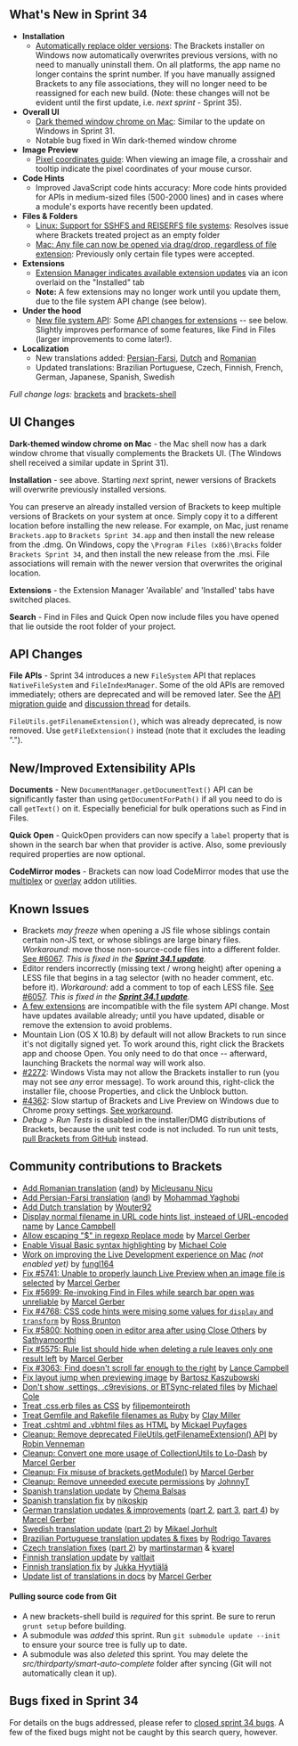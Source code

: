 What's New in Sprint 34
-----------------------
* **Installation**
    * [Automatically replace older versions](https://trello.com/c/xxabXFIG/1017-2-brackets-update-in-place-via-installer): The Brackets installer on Windows now automatically overwrites previous versions, with no need to manually uninstall them. On all platforms, the app name no longer contains the sprint number. If you have manually assigned Brackets to any file associations, they will no longer need to be reassigned for each new build. (Note: these changes will not be evident until the first update, i.e. _next sprint_ - Sprint 35).
* **Overall UI**
    * [Dark themed window chrome on Mac](https://trello.com/c/oyGfEvrK/900-3-into-darkness-shell-osx): Similar to the update on Windows in Sprint 31.
    * Notable bug fixed in Win dark-themed window chrome
* **Image Preview**
    * [Pixel coordinates guide](https://github.com/adobe/brackets/pull/5944): When viewing an image file, a crosshair and tooltip indicate the pixel coordinates of your mouse cursor.
* **Code Hints**
    * Improved JavaScript code hints accuracy: More code hints provided for APIs in medium-sized files (500-2000 lines) and in cases where a module's exports have recently been updated.
* **Files & Folders**
    * [Linux: Support for SSHFS and REISERFS file systems](https://github.com/adobe/brackets-shell/pull/369): Resolves issue where Brackets treated project as an empty folder
    * [Mac: Any file can now be opened via drag/drop, regardless of file extension](https://github.com/adobe/brackets-shell/pull/367): Previously only certain file types were accepted.
* **Extensions**
    * [Extension Manager indicates available extension updates](https://github.com/adobe/brackets/pull/5838) via an icon overlaid on the "Installed" tab
    * **Note:** A few extensions may no longer work until you update them, due to the file system API change (see below).
* **Under the hood**
    * [New file system API](https://trello.com/c/PO7CIgqf/1050-1-merge-new-file-system): Some [API changes for extensions](https://github.com/adobe/brackets/wiki/File-System-API-Migration) -- see below. Slightly improves performance of some features, like Find in Files (larger improvements to come later!).
* **Localization**
    * New translations added: [Persian-Farsi](https://github.com/adobe/brackets/pull/5164), [Dutch](https://github.com/adobe/brackets/pull/5372) and [Romanian](https://github.com/adobe/brackets/pull/5836)
    * Updated translations: Brazilian Portuguese, Czech, Finnish, French, German, Japanese, Spanish, Swedish


_Full change logs:_ [brackets](https://github.com/adobe/brackets/compare/sprint-33...sprint-34#commits_bucket) and [brackets-shell](https://github.com/adobe/brackets-shell/compare/sprint-33...sprint-34#commits_bucket)


UI Changes
----------
**Dark-themed window chrome on Mac** - the Mac shell now has a dark window chrome that visually complements the Brackets UI. (The Windows shell received a similar update in Sprint 31).

**Installation** - see above. Starting _next_ sprint, newer versions of Brackets will overwrite previously installed versions.

You can preserve an already installed version of Brackets to keep multiple versions of Brackets on your system at once. Simply copy it to a different location before installing the new release.  For example, on Mac, just rename `Brackets.app` to `Brackets Sprint 34.app` and then install the new release from the .dmg.  On Windows, copy the `\Program Files (x86)\Bracks` folder `Brackets Sprint 34`, and then install the new release from the .msi.  File associations will remain with the newer version that overwrites the original location.

**Extensions** - the Extension Manager 'Available' and 'Installed' tabs have switched places.

**Search** - Find in Files and Quick Open now include files you have opened that lie outside the root folder of your project.


API Changes
-----------
**File APIs** - Sprint 34 introduces a new `FileSystem` API that replaces `NativeFileSystem` and `FileIndexManager`. Some of the old APIs are removed immediately; others are deprecated and will be removed later. See the [API migration guide](https://github.com/adobe/brackets/wiki/File-System-API-Migration) and [discussion thread](https://groups.google.com/forum/#!topic/brackets-dev/95PyDKfMO0M) for details.

`FileUtils.getFilenameExtension()`, which was already deprecated, is now removed. Use `getFileExtension()` instead (note that it excludes the leading ".").


New/Improved Extensibility APIs
-------------------------------
**Documents** - New `DocumentManager.getDocumentText()` API can be significantly faster than using `getDocumentForPath()` if all you need to do is call `getText()` on it. Especially beneficial for bulk operations such as Find in Files.

**Quick Open** - QuickOpen providers can now specify a `label` property that is shown in the search bar when that provider is active. Also, some previously required properties are now optional.

**CodeMirror modes** - Brackets can now load CodeMirror modes that use the [multiplex](http://codemirror.net/doc/manual.html#addon_multiplex) or [overlay](http://codemirror.net/doc/manual.html#addon_overlay) addon utilities.


Known Issues
------------
* Brackets _may freeze_ when opening a JS file whose siblings contain certain non-JS text, or whose siblings are large binary files. _Workaround:_ move those non-source-code files into a different folder. [See #6067](https://github.com/adobe/brackets/issues/6067). _This is fixed in the **[Sprint 34.1 update](https://github.com/adobe/brackets/wiki/Release-Notes:-Sprint-34.1)**._
* Editor renders incorrectly (missing text / wrong height) after opening a LESS file that begins in a tag selector (with no header comment, etc. before it). _Workaround:_ add a comment to top of each LESS file. [See #6057](https://github.com/adobe/brackets/issues/6057). _This is fixed in the **[Sprint 34.1 update](https://github.com/adobe/brackets/wiki/Release-Notes:-Sprint-34.1)**._
* [A few extensions](https://github.com/adobe/brackets/wiki/File-System-API-Migration#extensions-that-will-break) are incompatible with the file system API change. Most have updates available already; until you have updated, disable or remove the extension to avoid problems.
* Mountain Lion (OS X 10.8) by default will not allow Brackets to run since it's not digitally signed yet. To work around this, right click the Brackets app and choose Open. You only need to do that once -- afterward, launching Brackets the normal way will work also.
* [#2272](https://github.com/adobe/brackets/issues/2272): Windows Vista may not allow the Brackets installer to run (you may not see _any_ error message). To work around this, right-click the installer file, choose Properties, and click the Unblock button.
* [#4362](https://github.com/adobe/brackets/issues/4362): Slow startup of Brackets and Live Preview on Windows due to Chrome proxy settings. [See workaround](https://support.google.com/chrome/answer/106010?hl=en).
* _Debug > Run Tests_ is disabled in the installer/DMG distributions of Brackets, because the unit test code is not included. To run unit tests, [pull Brackets from GitHub](https://github.com/adobe/brackets/wiki/How-to-Hack-on-Brackets#wiki-getcode) instead.


Community contributions to Brackets
-----------------------------------
* [Add Romanian translation](https://github.com/adobe/brackets/pull/5836) ([and](https://github.com/adobe/brackets/pull/5980)) by [Micleusanu Nicu](https://github.com/micnic)
* [Add Persian-Farsi translation](https://github.com/adobe/brackets/pull/5164) ([and](https://github.com/adobe/brackets/pull/5827)) by [Mohammad Yaghobi](https://github.com/mohammadyaghobi)
* [Add Dutch translation](https://github.com/adobe/brackets/pull/5372) by [Wouter92](https://github.com/Wouter92)
* [Display normal filename in URL code hints list, insteaed of URL-encoded name](https://github.com/adobe/brackets/pull/5854) by [Lance Campbell](https://github.com/lkcampbell)
* [Allow escaping "$" in regexp Replace mode](https://github.com/adobe/brackets/pull/5840) by [Marcel Gerber](https://github.com/SAPlayer)
* [Enable Visual Basic syntax highlighting](https://github.com/adobe/brackets/pull/5638) by [Michael Cole](https://github.com/micole)
* [Work on improving the Live Development experience on Mac](https://github.com/adobe/brackets-shell/pull/371) _(not enabled yet)_ by [fungl164](https://github.com/fungl164)
* [Fix #5741: Unable to properly launch Live Preview when an image file is selected](https://github.com/adobe/brackets/pull/5808) by [Marcel Gerber](https://github.com/SAPlayer)
* [Fix #5699: Re-invoking Find in Files while search bar open was unreliable](https://github.com/adobe/brackets/pull/5793) by [Marcel Gerber](https://github.com/SAPlayer)
* [Fix #4768: CSS code hints were mising some values for `display` and `transform`](https://github.com/adobe/brackets/pull/5713) by [Ross Brunton](https://github.com/RossBrunton)
* [Fix #5800: Nothing open in editor area after using Close Others](https://github.com/adobe/brackets/pull/5951) by [Sathyamoorthi](https://github.com/sathyamoorthi)
* [Fix #5575: Rule list should hide when deleting a rule leaves only one result left](https://github.com/adobe/brackets/pull/5646) by [Marcel Gerber](https://github.com/SAPlayer)
* [Fix #3063: Find doesn't scroll far enough to the right](https://github.com/adobe/brackets/pull/5861) by [Lance Campbell](https://github.com/lkcampbell)
* [Fix layout jump when previewing image](https://github.com/adobe/brackets/pull/5775) by [Bartosz Kaszubowski](https://github.com/Simek)
* [Don't show .settings, .c9revisions, or BTSync-related files](https://github.com/adobe/brackets/pull/5630) by [Michael Cole](https://github.com/micole)
* [Treat .css.erb files as CSS](https://github.com/adobe/brackets/pull/5832) by [filipemonteiroth](https://github.com/filipemonteiroth)
* [Treat Gemfile and Rakefile filenames as Ruby](https://github.com/adobe/brackets/pull/5743) by [Clay Miller](https://github.com/smockle)
* [Treat .cshtml and .vbhtml files as HTML](https://github.com/adobe/brackets/pull/5719) by [Mickael Puyfages](https://github.com/micka39)
* [Cleanup: Remove deprecated FileUtils.getFilenameExtension() API](https://github.com/adobe/brackets/pull/5828) by [Robin Venneman](https://github.com/rovenman)
* [Cleanup: Convert one more usage of CollectionUtils to Lo-Dash](https://github.com/adobe/brackets/pull/5744) by [Marcel Gerber](https://github.com/SAPlayer)
* [Cleanup: Fix misuse of brackets.getModule()](https://github.com/adobe/brackets/pull/5790) by [Marcel Gerber](https://github.com/SAPlayer)
* [Cleanup: Remove unneeded execute permissions](https://github.com/adobe/brackets/pull/5679) by [JohnnyT](https://github.com/johnnyt)
* [Spanish translation update](https://github.com/adobe/brackets/pull/5956) by [Chema Balsas](https://github.com/jbalsas)
* [Spanish translation fix](https://github.com/adobe/brackets/pull/5922) by [nikoskip](https://github.com/nikoskip)
* [German translation updates & improvements](https://github.com/adobe/brackets/pull/5959) ([part 2](https://github.com/adobe/brackets/pull/5905), [part 3](https://github.com/adobe/brackets/pull/5783), [part 4](https://github.com/adobe/brackets/pull/5820)) by [Marcel Gerber](https://github.com/SAPlayer)
* [Swedish translation update](https://github.com/adobe/brackets/pull/5955) ([part 2](https://github.com/adobe/brackets/pull/5930)) by [Mikael Jorhult](https://github.com/mikaeljorhult)
* [Brazilian Portuguese translation updates & fixes](https://github.com/adobe/brackets/pull/5146) by [Rodrigo Tavares](https://github.com/rodrigost23)
* [Czech translation fixes](https://github.com/adobe/brackets/pull/5867) ([part 2](https://github.com/adobe/brackets/pull/5862)) by [martinstarman](https://github.com/martinstarman) & [kvarel](https://github.com/kvarel)
* [Finnish translation update](https://github.com/adobe/brackets/pull/5798) by [valtlait](https://github.com/valtlait)
* [Finnish translation fix](https://github.com/adobe/brackets/pull/5812) by [Jukka Hyytiälä](https://github.com/jukkah)
* [Update list of translations in docs](https://github.com/adobe/brackets/pull/5730) by [Marcel Gerber](https://github.com/SAPlayer)

#### Pulling source code from Git
* A new brackets-shell build is _required_ for this sprint. Be sure to rerun `grunt setup` before building.
* A submodule was _added_ this sprint. Run `git submodule update --init` to ensure your source tree is fully up to date.
* A submodule was also _deleted_ this sprint. You may delete the _src/thirdparty/smart-auto-complete_ folder after syncing (Git will not automatically clean it up).


Bugs fixed in Sprint 34
-----------------------
For details on the bugs addressed, please refer to [closed sprint 34 bugs](https://github.com/adobe/brackets/issues?labels=&milestone=21&state=closed). A few of the fixed bugs might not be caught by this search query, however.